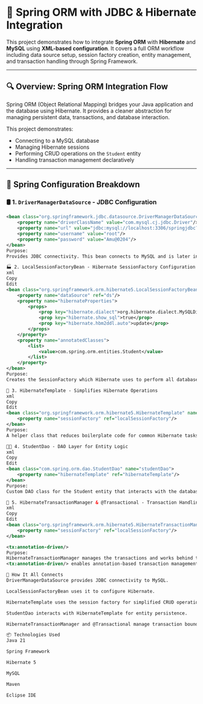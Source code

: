 # 🌿 Spring ORM with JDBC & Hibernate Integration

This project demonstrates how to integrate **Spring ORM** with **Hibernate** and **MySQL** using **XML-based configuration**. It covers a full ORM workflow including data source setup, session factory creation, entity management, and transaction handling through Spring Framework.

---

## 🔍 Overview: Spring ORM Integration Flow

Spring ORM (Object Relational Mapping) bridges your Java application and the database using Hibernate. It provides a cleaner abstraction for managing persistent data, transactions, and database interaction.

This project demonstrates:

- Connecting to a MySQL database
- Managing Hibernate sessions
- Performing CRUD operations on the `Student` entity
- Handling transaction management declaratively

---

## 🧱 Spring Configuration Breakdown

### 🛢️ 1. `DriverManagerDataSource` - JDBC Configuration

```xml
<bean class="org.springframework.jdbc.datasource.DriverManagerDataSource" name="ds">
    <property name="driverClassName" value="com.mysql.cj.jdbc.Driver"/>
    <property name="url" value="jdbc:mysql://localhost:3306/springjdbc?useSSL=false&amp;allowPublicKeyRetrieval=true"/>
    <property name="username" value="root"/>
    <property name="password" value="Amu@0204"/>
</bean>
Purpose:
Provides JDBC connectivity. This bean connects to MySQL and is later injected into the Hibernate SessionFactory.

🏭 2. LocalSessionFactoryBean - Hibernate SessionFactory Configuration
xml
Copy
Edit
<bean class="org.springframework.orm.hibernate5.LocalSessionFactoryBean" name="localSessionFactory">
    <property name="dataSource" ref="ds"/>
    <property name="hibernateProperties">
        <props>
            <prop key="hibernate.dialect">org.hibernate.dialect.MySQLDialect</prop>
            <prop key="hibernate.show_sql">true</prop>
            <prop key="hibernate.hbm2ddl.auto">update</prop>
        </props>
    </property>
    <property name="annotatedClasses">
        <list>
            <value>com.spring.orm.entities.Student</value>
        </list>
    </property>
</bean>
Purpose:
Creates the SessionFactory which Hibernate uses to perform all database operations such as CRUD, queries, and transactions.

🧰 3. HibernateTemplate - Simplifies Hibernate Operations
xml
Copy
Edit
<bean class="org.springframework.orm.hibernate5.HibernateTemplate" name="hibernateTemplate">
    <property name="sessionFactory" ref="localSessionFactory"/>
</bean>
Purpose:
A helper class that reduces boilerplate code for common Hibernate tasks. Offers easy-to-use methods like save(), update(), delete(), etc.

🧑‍🎓 4. StudentDao - DAO Layer for Entity Logic
xml
Copy
Edit
<bean class="com.spring.orm.dao.StudentDao" name="studentDao">
    <property name="hibernateTemplate" ref="hibernateTemplate"/>
</bean>
Purpose:
Custom DAO class for the Student entity that interacts with the database using the HibernateTemplate. It contains logic for methods like addStudent(), getStudent(), getAllStudents(), etc.

🔁 5. HibernateTransactionManager & @Transactional - Transaction Handling
xml
Copy
Edit
<bean class="org.springframework.orm.hibernate5.HibernateTransactionManager" name="transactionManager">
    <property name="sessionFactory" ref="localSessionFactory"/>
</bean>

<tx:annotation-driven/>
Purpose:
HibernateTransactionManager manages the transactions and works behind the scenes to ensure atomicity.
<tx:annotation-driven/> enables annotation-based transaction management using @Transactional.

🔗 How It All Connects
DriverManagerDataSource provides JDBC connectivity to MySQL.

LocalSessionFactoryBean uses it to configure Hibernate.

HibernateTemplate uses the session factory for simplified CRUD operations.

StudentDao interacts with HibernateTemplate for entity persistence.

HibernateTransactionManager and @Transactional manage transaction boundaries automatically.

📦 Technologies Used
Java 21

Spring Framework

Hibernate 5

MySQL

Maven

Eclipse IDE

